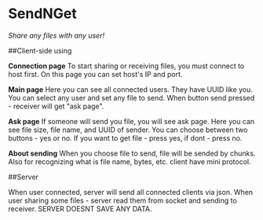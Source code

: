 # SendNGet

*Share any files with any user!*

##Client-side using

**Connection page**
To start sharing or receiving files, you must connect to host first. On this page you can set host's IP and port.

**Main page**
Here you can see all connected users. They have UUID like you. You can select any user and set any file to send. When button send pressed - receiver will get "ask page".

**Ask page**
If someone will send you file, you will see ask page. Here you can see file size, file name, and UUID of sender. You can choose between two buttons - yes or no. If you want to get file - press yes, if dont - press no.

**About sending**
When you choose file to send, file will be sended by chunks. Also for recognizing what is file name, bytes, etc. client have mini protocol.

##Server

When user connected, server will send all connected clients via json. When user sharing some files - server read them from socket and sending to receiver. SERVER DOESNT SAVE ANY DATA.